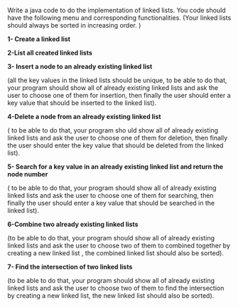 Write a java code to do the implementation of linked lists. You code should have the 
following menu and corresponding functionalities.
(Your linked lists should always be sorted in increasing order. )

<b>1- Create a linked list</b>

<b>2-List all created linked lists</b>

<b>3- Insert a node to an already existing linked list</b>

(all the key values in the linked lists should be unique, to be able to do that, 
your program should show all of already existing linked lists and ask the user to choose one of them 
for insertion, then finally the user should enter a key value that should be inserted to the linked list).

<b>4-Delete a node from an already existing linked list </b>

( to be able to do that, your program sho uld show all of already existing linked lists 
and ask the user to choose one of them for deletion, then finally the user should enter 
the key value that should be deleted from the linked list).

<b>5- Search for a key value in an already existing linked list and 
return the node number</b>

( to be able to do that, your program should show all of already existing linked lists 
and ask the user to choose one of them for searching, then finally the user should 
enter a key value that should be searched in the linked list).

<b>6-Combine two already existing linked lists </b>

(to be able to do that, your program should show all of already existing linked lists 
and ask the user to choose two of them to combined together by creating a new linked list , 
the combined linked list should also be sorted).

<b>7- Find the intersection of two linked lists</b>

(to be able to do that, your program should show all of already existing linked lists 
and ask the user to choose two of them to find the intersection by creating a new linked list,
the new linked list should also be sorted).
